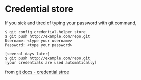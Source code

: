# Credential store

If you sick and tired of typing your password with git command,

```
$ git config credential.helper store
$ git push http://example.com/repo.git
Username: <type your username>
Password: <type your password>

[several days later]
$ git push http://example.com/repo.git
[your credentials are used automatically]
```
from [git docs - credential stroe](https://git-scm.com/docs/git-credential-store)